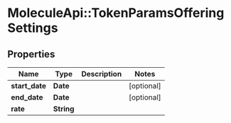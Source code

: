 # MoleculeApi::TokenParamsOfferingSettings

## Properties
Name | Type | Description | Notes
------------ | ------------- | ------------- | -------------
**start_date** | **Date** |  | [optional] 
**end_date** | **Date** |  | [optional] 
**rate** | **String** |  | 


